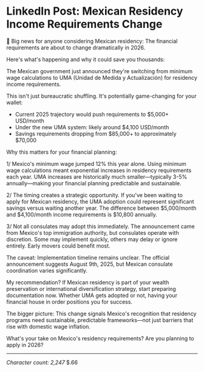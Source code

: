 # LinkedIn Post: Mexican Residency Income Requirements Change

🚨 Big news for anyone considering Mexican residency: The financial requirements are about to change dramatically in 2026.

Here's what's happening and why it could save you thousands:

The Mexican government just announced they're switching from minimum wage calculations to UMA (Unidad de Medida y Actualización) for residency income requirements.

This isn't just bureaucratic shuffling. It's potentially game-changing for your wallet:

- Current 2025 trajectory would push requirements to $5,000+ USD/month
- Under the new UMA system: likely around $4,100 USD/month  
- Savings requirements dropping from $85,000+ to approximately $70,000

Why this matters for your financial planning:

1/ Mexico's minimum wage jumped 12% this year alone.
Using minimum wage calculations meant exponential increases in residency requirements each year. UMA increases are historically much smaller—typically 3-5% annually—making your financial planning predictable and sustainable.

2/ The timing creates a strategic opportunity.
If you've been waiting to apply for Mexican residency, the UMA adoption could represent significant savings versus waiting another year. The difference between $5,000/month and $4,100/month income requirements is $10,800 annually.

3/ Not all consulates may adopt this immediately.
The announcement came from Mexico's top immigration authority, but consulates operate with discretion. Some may implement quickly, others may delay or ignore entirely. Early movers could benefit most.

The caveat: Implementation timeline remains unclear. The official announcement suggests August 9th, 2025, but Mexican consulate coordination varies significantly.

My recommendation? If Mexican residency is part of your wealth preservation or international diversification strategy, start preparing documentation now. Whether UMA gets adopted or not, having your financial house in order positions you for success.

The bigger picture: This change signals Mexico's recognition that residency programs need sustainable, predictable frameworks—not just barriers that rise with domestic wage inflation.

What's your take on Mexico's residency requirements? Are you planning to apply in 2026?

---
*Character count: 2,247*     $.66
